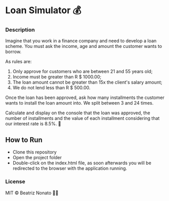 # Loan Simulator :moneybag:

### Description 
Imagine that you work in a finance company and need to develop a loan scheme. You must ask the income, age and amount the customer wants to borrow.

As rules are:
1. Only approve for customers who are between 21 and 55 years old;
2. Income must be greater than R $ 1000.00;
3. The loan amount cannot be greater than 15x the client's salary amount;
4. We do not lend less than R $ 500.00.

Once the loan has been approved, ask how many installments the customer wants to install the loan amount into.
We split between 3 and 24 times.

Calculate and display on the console that the loan was approved, the number of installments and the value of each installment considering that our interest rate is 8.5%. :money_with_wings:

## How to Run
- Clone this repository
- Open the project folder
- Double-click on the index.html file, as soon afterwards you will be redirected to the browser with the application running.

### License

MIT © Beatriz Nonato :woman_technologist:
